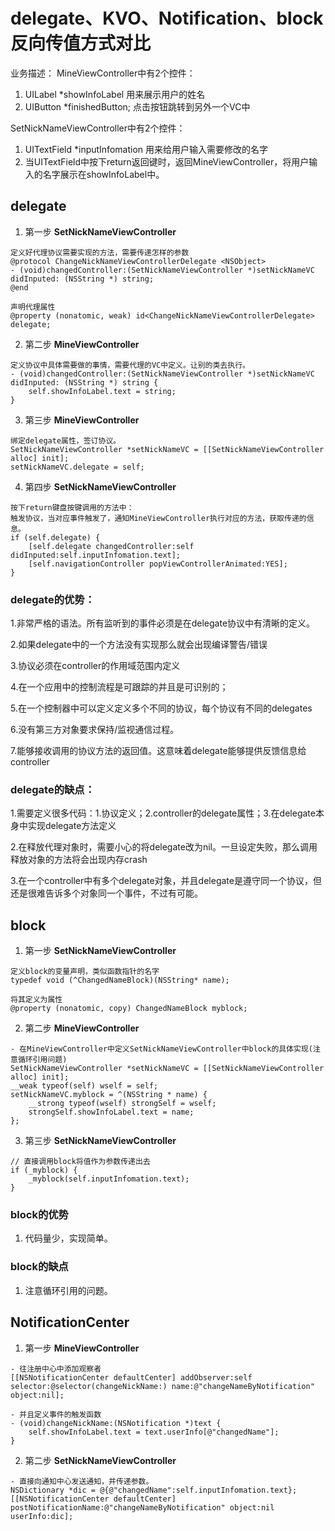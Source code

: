 # delegate、KVO、Notification、block反向传值方式对比
业务描述：
MineViewController中有2个控件：
1. UILabel *showInfoLabel 用来展示用户的姓名
2. UIButton *finishedButton; 点击按钮跳转到另外一个VC中

SetNickNameViewController中有2个控件：
1. UITextField *inputInfomation 用来给用户输入需要修改的名字
2. 当UITextField中按下return返回键时，返回MineViewController，将用户输入的名字展示在showInfoLabel中。

## delegate
1. 第一步
**SetNickNameViewController**
```
定义好代理协议需要实现的方法，需要传递怎样的参数
@protocol ChangeNickNameViewControllerDelegate <NSObject>
- (void)changedController:(SetNickNameViewController *)setNickNameVC didInputed: (NSString *) string;
@end

声明代理属性
@property (nonatomic, weak) id<ChangeNickNameViewControllerDelegate> delegate;
```

2. 第二步
**MineViewController**
```
定义协议中具体需要做的事情，需要代理的VC中定义。让别的类去执行。
- (void)changedController:(SetNickNameViewController *)setNickNameVC didInputed: (NSString *) string {
    self.showInfoLabel.text = string;
}
```

3. 第三步
**MineViewController**
```
绑定delegate属性，签订协议。
SetNickNameViewController *setNickNameVC = [[SetNickNameViewController alloc] init];
setNickNameVC.delegate = self;
```

4. 第四步
**SetNickNameViewController**
```
按下return键盘按键调用的方法中：
触发协议，当对应事件触发了，通知MineViewController执行对应的方法，获取传递的信息。
if (self.delegate) {
    [self.delegate changedController:self didInputed:self.inputInfomation.text];
    [self.navigationController popViewControllerAnimated:YES];
}
```

### delegate的优势：

1.非常严格的语法。所有监听到的事件必须是在delegate协议中有清晰的定义。

2.如果delegate中的一个方法没有实现那么就会出现编译警告/错误

3.协议必须在controller的作用域范围内定义

4.在一个应用中的控制流程是可跟踪的并且是可识别的；

5.在一个控制器中可以定义定义多个不同的协议，每个协议有不同的delegates

6.没有第三方对象要求保持/监视通信过程。

7.能够接收调用的协议方法的返回值。这意味着delegate能够提供反馈信息给controller

### delegate的缺点：

1.需要定义很多代码：1.协议定义；2.controller的delegate属性；3.在delegate本身中实现delegate方法定义

2.在释放代理对象时，需要小心的将delegate改为nil。一旦设定失败，那么调用释放对象的方法将会出现内存crash

3.在一个controller中有多个delegate对象，并且delegate是遵守同一个协议，但还是很难告诉多个对象同一个事件，不过有可能。

## block
1. 第一步
**SetNickNameViewController**
```
定义block的变量声明，类似函数指针的名字
typedef void (^ChangedNameBlock)(NSString* name);

将其定义为属性
@property (nonatomic, copy) ChangedNameBlock myblock;
```

2. 第二步
**MineViewController**
```
- 在MineViewController中定义SetNickNameViewController中block的具体实现(注意循环引用问题)
SetNickNameViewController *setNickNameVC = [[SetNickNameViewController alloc] init];
__weak typeof(self) wself = self;
setNickNameVC.myblock = ^(NSString * name) {
    __strong typeof(wself) strongSelf = wself;
    strongSelf.showInfoLabel.text = name;
};
```

3. 第三步
**SetNickNameViewController**
```
// 直接调用block将值作为参数传递出去
if (_myblock) {
    _myblock(self.inputInfomation.text);
}
```

### block的优势
1. 代码量少，实现简单。

### block的缺点
1. 注意循环引用的问题。

## NotificationCenter
1. 第一步
**MineViewController**
```
- 往注册中心中添加观察者
[[NSNotificationCenter defaultCenter] addObserver:self selector:@selector(changeNickName:) name:@"changeNameByNotification" object:nil];

- 并且定义事件的触发函数
- (void)changeNickName:(NSNotification *)text {
    self.showInfoLabel.text = text.userInfo[@"changedName"];
}
```

2. 第二步
**SetNickNameViewController**
```
- 直接向通知中心发送通知，并传递参数。
NSDictionary *dic = @{@"changedName":self.inputInfomation.text};
[[NSNotificationCenter defaultCenter] postNotificationName:@"changeNameByNotification" object:nil userInfo:dic];
```
